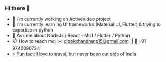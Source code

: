 ### Hi there 👋

- 🔭 I’m currently working on ActiveVideo project
- 🌱 I’m currently learning UI frameworks (Material UI, Flutter) & trying to expertise in python
- 💬 Ask me about NodeJs / React - MUI / Flutter / Python
- 📫 How to reach me: ✉️ dipakchandranp15@gmail.com || 📱 +91 9740090734
- ⚡ Fun fact: I love to travel, but never been out side of India
